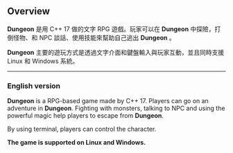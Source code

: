 ## Overview

**Dungeon** 是用 C++ 17 做的文字 RPG 遊戲。玩家可以在 **Dungeon** 中探險，打倒怪物、和 NPC 談話、使用技能來幫助自己逃出 **Dungeon** 。

**Dungeon** 主要的遊玩方式是透過文字介面和鍵盤輸入與玩家互動，並且同時支援 Linux 和 Windows 系統。

---
### English version

**Dungeon** is a RPG-based game made by C++ 17. Players can go on an adventure in **Dungeon**. Fighting with monsters, talking to NPC and using the powerful magic help players to escape from **Dungeon**.

By using terminal, players can control the character.

**The game is supported on Linux and Windows.**
